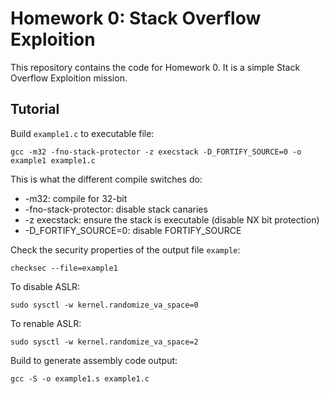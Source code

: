 # Homework 0: Stack Overflow Exploition

This repository contains the code for Homework 0. It is a simple Stack Overflow Exploition mission.

## Tutorial

Build `example1.c` to executable file:
```
gcc -m32 -fno-stack-protector -z execstack -D_FORTIFY_SOURCE=0 -o example1 example1.c
```

This is what the different compile switches do:

- -m32: compile for 32-bit
- -fno-stack-protector: disable stack canaries
- -z execstack: ensure the stack is executable (disable NX bit protection)
- -D_FORTIFY_SOURCE=0: disable FORTIFY_SOURCE

Check the security properties of the output file `example`:
```
checksec --file=example1
```

To disable ASLR:
```
sudo sysctl -w kernel.randomize_va_space=0
```
To renable ASLR:
```
sudo sysctl -w kernel.randomize_va_space=2
```

Build to  generate assembly code output:
```
gcc -S -o example1.s example1.c
```